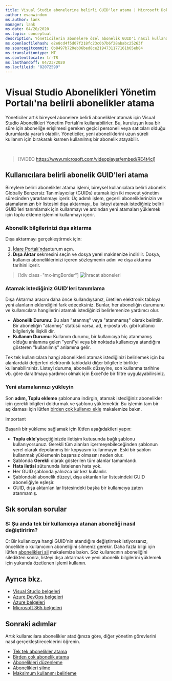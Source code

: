 ```yaml
---
title: Visual Studio abonelerine belirli GUID'ler atama | Microsoft Dokümanlar
author: evanwindom
ms.author: lank
manager: lank
ms.date: 04/20/2020
ms.topic: conceptual
description: Yöneticilerin abonelere özel abonelik GUID'i nasıl kullanabileceğini öğrenin
ms.openlocfilehash: e2e8cd4f5d07f218fc23c0b7b6f28ababc25263f
ms.sourcegitcommit: 0b8497b720eb06bed8ce2194731177161b65eb84
ms.translationtype: MT
ms.contentlocale: tr-TR
ms.lasthandoff: 04/23/2020
ms.locfileid: "82072599"
---
```

# <a name="assign-specific-subscriptions-in-the-visual-studio-subscriptions-administration-portal"></a>Visual Studio Abonelikleri Yönetim Portalı'na belirli abonelikler atama

Yöneticiler artık bireysel abonelere belirli abonelikler atamak için Visual Studio Abonelikleri Yönetim Portalı'nı kullanabilirler.  Bu, kuruluşun kısa bir süre için aboneliğe erişilmesi gereken geçici personeli veya satıcıları olduğu durumlarda yararlı olabilir.  Yöneticiler, yeni aboneliklerini uzun süreli kullanım için bırakarak kısmen kullanılmış bir abonelik atayabilir.  

<br>

> [!VIDEO https://www.microsoft.com/videoplayer/embed/RE4t4cl]


## <a name="assign-specific-subscription-guids-to-users"></a>Kullanıcılara belirli abonelik GUID'leri atama

Bireylere belirli abonelikler atama işlemi, bireysel kullanıcılara belirli abonelik Globally Benzersiz Tanımlayıcılar (GUIDs) atamak için iki mevcut yönetim sürecinden yararlanmayı içerir.  Üç adımlı işlem, geçerli aboneliklerinizin ve atamalarınızın bir listesini dışa aktarmayı, bu listeyi atamak istediğiniz belirli GUID'leri tanımlamak için kullanmayı ve ardından yeni atamaları yüklemek için toplu ekleme işlemini kullanmayı içerir.

### <a name="export-your-subscriptions-information"></a>Abonelik bilgilerinizi dışa aktarma

Dışa aktarmayı gerçekleştirmek için:
1. [İdare Portalı'nda](https://manage.visualstudio.com)oturum açın.
2. **Dışa Aktar** sekmesini seçin ve dosya yerel makinenize indirilir. Dosya, kullanıcı aboneliklerinizi içeren sözleşmenin adını ve dışa aktarma tarihini içerir.
> [!div class="mx-imgBorder"]
> ![İhracat aboneleri](_img/exporting-subscriptions/exporting-subscriptions.png)

### <a name="identify-the-guids-you-want-to-assign"></a>Atamak istediğiniz GUID'leri tanımlama

Dışa Aktarma aracını daha önce kullandıysanız, üretilen elektronik tabloya yeni alanların eklendiğini fark edeceksiniz.  Bunlar, her aboneliğin durumunu ve kullanıcılara hangilerini atamak istediğinizi belirlemenize yardımcı olur.  

- **Abonelik Durumu**: Bu alan "atanmış" veya "atanmamış" olarak belirtilir.  Bir aboneliğin "atanmış" statüsü varsa, ad, e-posta vb. gibi kullanıcı bilgileriyle ilişkili dir. 
- **Kullanım Durumu**: Kullanım durumu, bir kullanıcıya hiç atanmamış olduğu anlamına gelen "yeni"yi veya bir noktada kullanıcıya atandığını gösteren "kullanılmış" anlamına gelir.  

Tek tek kullanıcılara hangi abonelikleri atamak istediğinizi belirlemek için bu alanlardaki değerleri elektronik tablodaki diğer bilgilerle birlikte kullanabilirsiniz. Listeyi duruma, abonelik düzeyine, son kullanma tarihine vb. göre daraltmaya yardımcı olmak için Excel'de bir filtre uygulayabilirsiniz. 

### <a name="upload-your-new-assignments"></a>Yeni atamalarınızı yükleyin

Son **adım, Toplu ekleme** şablonuna indirgin, atamak istediğiniz abonelikler için gerekli bilgileri doldurmak ve şablonu yüklemektir.  Bu işlemin tam bir açıklaması için lütfen [birden çok kullanıcı ekle](assign-license-bulk.md) makalemize bakın.  

> [!IMPORTANT]
> Başarılı bir yükleme sağlamak için lütfen aşağıdakileri yapın:
> - **Toplu ekle'yi**seçtiğinizde iletişim kutusunda bağlı şablonu kullanıyorsunuz.  Gerekli tüm alanları içermeyebileceğinden şablonun yerel olarak depolanmış bir kopyasını kullanmayın.  Eski bir şablon kullanmak yüklemenin başarısız olmasını neden olur. 
> - Şablonda **Gerekli** olarak gösterilen tüm alanlar tamamlandı.
> - **Hata iletisi** sütununda listelenen hata yok.
> - Her GUID şablonda yalnızca bir kez kullanılır. 
> - Şablondaki abonelik düzeyi, dışa aktarılan lar listesindeki GUID aboneliğiyle eşleşir. 
> - GUID, dışa aktarılan lar listesindeki başka bir kullanıcıya zaten atanmamış. 

## <a name="frequently-asked-questions"></a>Sık sorulan sorular
### <a name="qhow-do-i-change-which-subscription-is-currently-assigned-to-an-individual-user"></a>S: Şu anda tek bir kullanıcıya atanan aboneliği nasıl değiştiririm?
C: Bir kullanıcıya hangi GUID'nin atandığını değiştirmek istiyorsanız, öncelikle o kullanıcının aboneliğini silmeniz gerekir.  Daha fazla bilgi için lütfen [abonelikleri sil](delete-license.md) makalemize bakın.  Söz kullanıcının aboneliğini siledikten sonra, listeyi dışa aktarmak ve yeni abonelik bilgilerini yüklemek için yukarıda özetlenen işlemi kullanın.  

## <a name="see-also"></a>Ayrıca bkz.
- [Visual Studio belgeleri](/visualstudio/)
- [Azure DevOps belgeleri](/azure/devops/)
- [Azure belgeleri](/azure/)
- [Microsoft 365 belgeleri](/microsoft-365/)

## <a name="next-steps"></a>Sonraki adımlar
Artık kullanıcılara abonelikler atadığınıza göre, diğer yönetim görevlerini nasıl gerçekleştireceklerini öğrenin.
- [Tek tek abonelikler atama](assign-license.md)
- [Birden çok abonelik atama](assign-license-bulk.md)
- [Abonelikleri düzenleme](edit-license.md)
- [Abonelikleri silme](delete-license.md)
- [Maksimum kullanımı belirleme](maximum-usage.md)


